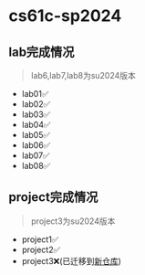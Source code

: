 # cs61c-sp2024
## lab完成情况
> lab6,lab7,lab8为su2024版本
- lab01✅
- lab02✅
- lab03✅
- lab04✅
- lab05✅
- lab06✅
- lab07✅
- lab08✅
## project完成情况
> project3为su2024版本
- project1✅
- project2✅
- project3❌(已迁移到[新仓库](https://github.com/explode-nut/cs61c))
